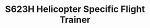 ---
    category: igate
    title: S623H Helicopter Specific Flight Trainer
    description: >-
        The iGATE’s precise aerodynamic flight modeling assures that each aircraft’s flight characteristics are predictable and expected; iGATE combines aircraft known 'book' data with data collected from actual aircraft flight tests to form the foundation of each flight model.
    image:
        src: /images/b4.jpg
        alt: Helicopter hero image
    keywords: ['elite', 'igate', 'simulators', 'helicopter']
---